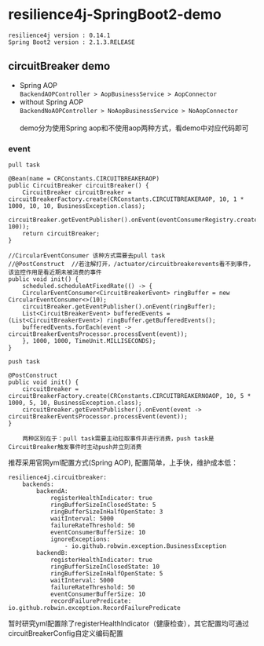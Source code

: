 # resilience4j-SpringBoot2-demo
    resilience4j version : 0.14.1
    Spring Boot2 version : 2.1.3.RELEASE

## circuitBreaker demo
* Spring AOP<br>
`BackendAOPController > AopBusinessService > AopConnector`
* without Spring AOP<br>
`BackendNoAOPController > NoAopBusinessService > NoAopConnector`
<br><br>demo分为使用Spring aop和不使用aop两种方式，看demo中对应代码即可
### event
`pull task`
```
@Bean(name = CRConstants.CIRCUITBREAKERAOP)
public CircuitBreaker circuitBreaker() {
    CircuitBreaker circuitBreaker = circuitBreakerFactory.create(CRConstants.CIRCUITBREAKERAOP, 10, 1 * 1000, 10, 10, BusinessException.class);
    circuitBreaker.getEventPublisher().onEvent(eventConsumerRegistry.createEventConsumer(CRConstants.CIRCUITBREAKERAOP, 100));
    return circuitBreaker;
}
  
//CircularEventConsumer 该种方式需要去pull task
//@PostConstruct  //若注解打开，/actuator/circuitbreakerevents看不到事件，该监控作用是看近期未被消费的事件
public void init() {
    scheduled.scheduleAtFixedRate(() -> {
    CircularEventConsumer<CircuitBreakerEvent> ringBuffer = new CircularEventConsumer<>(10);
    circuitBreaker.getEventPublisher().onEvent(ringBuffer);
    List<CircuitBreakerEvent> bufferedEvents = (List<CircuitBreakerEvent>) ringBuffer.getBufferedEvents();
    bufferedEvents.forEach(event -> circuitBreakerEventsProcessor.processEvent(event));
    }, 1000, 1000, TimeUnit.MILLISECONDS); 
}
```

`push task`

```
@PostConstruct
public void init() {
    circuitBreaker = circuitBreakerFactory.create(CRConstants.CIRCUITBREAKERNOAOP, 10, 5 * 1000, 5, 10, BusinessException.class);
    circuitBreaker.getEventPublisher().onEvent(event -> circuitBreakerEventsProcessor.processEvent(event));
}
```
        两种区别在于：pull task需要主动拉取事件并进行消费，push task是CircuitBreaker触发事件时主动push并立刻消费

推荐采用官网yml配置方式(Spring AOP), 配置简单，上手快，维护成本低：
```
resilience4j.circuitbreaker:
    backends:
        backendA:
            registerHealthIndicator: true
            ringBufferSizeInClosedState: 5
            ringBufferSizeInHalfOpenState: 3
            waitInterval: 5000
            failureRateThreshold: 50
            eventConsumerBufferSize: 10
            ignoreExceptions:
                - io.github.robwin.exception.BusinessException
        backendB:
            registerHealthIndicator: true
            ringBufferSizeInClosedState: 10
            ringBufferSizeInHalfOpenState: 5
            waitInterval: 5000
            failureRateThreshold: 50
            eventConsumerBufferSize: 10
            recordFailurePredicate: io.github.robwin.exception.RecordFailurePredicate
```
暂时研究yml配置除了registerHealthIndicator（健康检查），其它配置均可通过circuitBreakerConfig自定义编码配置
